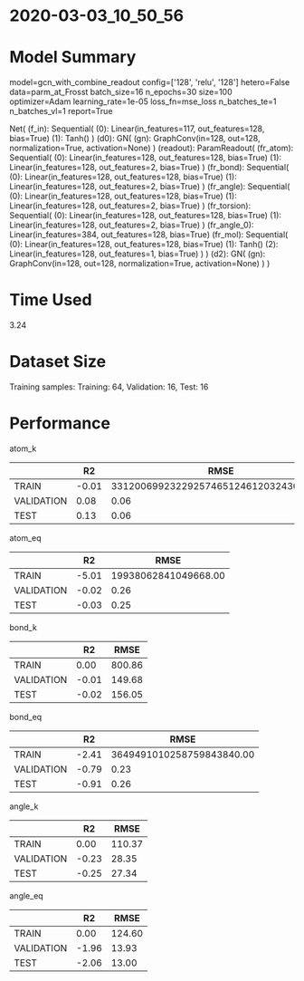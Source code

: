 2020-03-03_10_50_56
===========================
# Model Summary
model=gcn_with_combine_readout
config=['128', 'relu', '128']
hetero=False
data=parm_at_Frosst
batch_size=16
n_epochs=30
size=100
optimizer=Adam
learning_rate=1e-05
loss_fn=mse_loss
n_batches_te=1
n_batches_vl=1
report=True

Net(
  (f_in): Sequential(
    (0): Linear(in_features=117, out_features=128, bias=True)
    (1): Tanh()
  )
  (d0): GN(
    (gn): GraphConv(in=128, out=128, normalization=True, activation=None)
  )
  (readout): ParamReadout(
    (fr_atom): Sequential(
      (0): Linear(in_features=128, out_features=128, bias=True)
      (1): Linear(in_features=128, out_features=2, bias=True)
    )
    (fr_bond): Sequential(
      (0): Linear(in_features=128, out_features=128, bias=True)
      (1): Linear(in_features=128, out_features=2, bias=True)
    )
    (fr_angle): Sequential(
      (0): Linear(in_features=128, out_features=128, bias=True)
      (1): Linear(in_features=128, out_features=2, bias=True)
    )
    (fr_torsion): Sequential(
      (0): Linear(in_features=128, out_features=128, bias=True)
      (1): Linear(in_features=128, out_features=2, bias=True)
    )
    (fr_angle_0): Linear(in_features=384, out_features=128, bias=True)
    (fr_mol): Sequential(
      (0): Linear(in_features=128, out_features=128, bias=True)
      (1): Tanh()
      (2): Linear(in_features=128, out_features=1, bias=True)
    )
  )
  (d2): GN(
    (gn): GraphConv(in=128, out=128, normalization=True, activation=None)
  )
)
# Time Used 
3.24

# Dataset Size
Training samples: 
Training: 64, Validation: 16, Test: 16
# Performance
atom_k

|              |R2            |RMSE          |
|------------- |------------- |------------- |
|TRAIN         |-0.01         |33120069923229257465124612032430080.00|
|VALIDATION    |0.08          |0.06          |
|TEST          |0.13          |0.06          |


atom_eq

|              |R2            |RMSE          |
|------------- |------------- |------------- |
|TRAIN         |-5.01         |19938062841049668.00|
|VALIDATION    |-0.02         |0.26          |
|TEST          |-0.03         |0.25          |


bond_k

|              |R2            |RMSE          |
|------------- |------------- |------------- |
|TRAIN         |0.00          |800.86        |
|VALIDATION    |-0.01         |149.68        |
|TEST          |-0.02         |156.05        |


bond_eq

|              |R2            |RMSE          |
|------------- |------------- |------------- |
|TRAIN         |-2.41         |3649491010258759843840.00|
|VALIDATION    |-0.79         |0.23          |
|TEST          |-0.91         |0.26          |


angle_k

|              |R2            |RMSE          |
|------------- |------------- |------------- |
|TRAIN         |0.00          |110.37        |
|VALIDATION    |-0.23         |28.35         |
|TEST          |-0.25         |27.34         |


angle_eq

|              |R2            |RMSE          |
|------------- |------------- |------------- |
|TRAIN         |0.00          |124.60        |
|VALIDATION    |-1.96         |13.93         |
|TEST          |-2.06         |13.00         |

